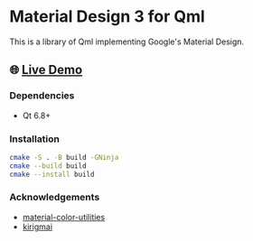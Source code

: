 # Material Design 3 for Qml
This is a library of Qml implementing Google's Material Design.

## 🌐 [Live Demo](https://hypengw.github.io/QmlMaterialWeb/qmaterial_example.html)

### Dependencies

- Qt 6.8+

### Installation
```bash
cmake -S . -B build -GNinja
cmake --build build
cmake --install build
```

### Acknowledgements
- [material-color-utilities](https://github.com/material-foundation/material-color-utilities)
- [kirigmai](https://invent.kde.org/frameworks/kirigami)
